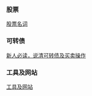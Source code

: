 ### 股票
[股票名词](股票/股票名词.md)

### 可转债
[新人必读，说清可转债及买卖操作](新人必读，说清可转债及买卖操作.md)

### 工具及网站
[工具及网站](工具及网站.md)
